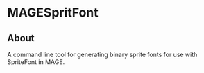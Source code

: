# MAGESpritFont

## About
A command line tool for generating binary sprite fonts for use with SpriteFont in MAGE.
